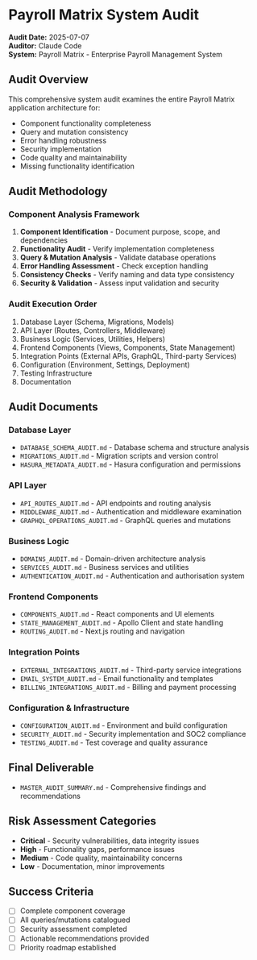 # Payroll Matrix System Audit

**Audit Date:** 2025-07-07  
**Auditor:** Claude Code  
**System:** Payroll Matrix - Enterprise Payroll Management System  

## Audit Overview

This comprehensive system audit examines the entire Payroll Matrix application architecture for:
- Component functionality completeness
- Query and mutation consistency
- Error handling robustness
- Security implementation
- Code quality and maintainability
- Missing functionality identification

## Audit Methodology

### Component Analysis Framework
1. **Component Identification** - Document purpose, scope, and dependencies
2. **Functionality Audit** - Verify implementation completeness
3. **Query & Mutation Analysis** - Validate database operations
4. **Error Handling Assessment** - Check exception handling
5. **Consistency Checks** - Verify naming and data type consistency
6. **Security & Validation** - Assess input validation and security

### Audit Execution Order
1. Database Layer (Schema, Migrations, Models)
2. API Layer (Routes, Controllers, Middleware)
3. Business Logic (Services, Utilities, Helpers)
4. Frontend Components (Views, Components, State Management)
5. Integration Points (External APIs, GraphQL, Third-party Services)
6. Configuration (Environment, Settings, Deployment)
7. Testing Infrastructure
8. Documentation

## Audit Documents

### Database Layer
- `DATABASE_SCHEMA_AUDIT.md` - Database schema and structure analysis
- `MIGRATIONS_AUDIT.md` - Migration scripts and version control
- `HASURA_METADATA_AUDIT.md` - Hasura configuration and permissions

### API Layer
- `API_ROUTES_AUDIT.md` - API endpoints and routing analysis
- `MIDDLEWARE_AUDIT.md` - Authentication and middleware examination
- `GRAPHQL_OPERATIONS_AUDIT.md` - GraphQL queries and mutations

### Business Logic
- `DOMAINS_AUDIT.md` - Domain-driven architecture analysis
- `SERVICES_AUDIT.md` - Business services and utilities
- `AUTHENTICATION_AUDIT.md` - Authentication and authorisation system

### Frontend Components
- `COMPONENTS_AUDIT.md` - React components and UI elements
- `STATE_MANAGEMENT_AUDIT.md` - Apollo Client and state handling
- `ROUTING_AUDIT.md` - Next.js routing and navigation

### Integration Points
- `EXTERNAL_INTEGRATIONS_AUDIT.md` - Third-party service integrations
- `EMAIL_SYSTEM_AUDIT.md` - Email functionality and templates
- `BILLING_INTEGRATIONS_AUDIT.md` - Billing and payment processing

### Configuration & Infrastructure
- `CONFIGURATION_AUDIT.md` - Environment and build configuration
- `SECURITY_AUDIT.md` - Security implementation and SOC2 compliance
- `TESTING_AUDIT.md` - Test coverage and quality assurance

## Final Deliverable
- `MASTER_AUDIT_SUMMARY.md` - Comprehensive findings and recommendations

## Risk Assessment Categories
- **Critical** - Security vulnerabilities, data integrity issues
- **High** - Functionality gaps, performance issues
- **Medium** - Code quality, maintainability concerns
- **Low** - Documentation, minor improvements

## Success Criteria
- [ ] Complete component coverage
- [ ] All queries/mutations catalogued
- [ ] Security assessment completed
- [ ] Actionable recommendations provided
- [ ] Priority roadmap established